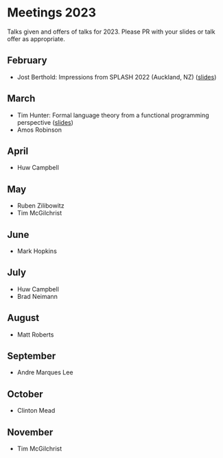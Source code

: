 # Meetings 2023

Talks given and offers of talks for 2023. Please PR with your slides or talk offer as appropriate.

## February
 - Jost Berthold: Impressions from SPLASH 2022 (Auckland, NZ) ([slides](https://docs.google.com/presentation/d/1KaNeRKnB6SEYm8UD49m1S0pVoSdGfBmEGSiLcOjIpQU/edit?usp=sharing))

## March
 - Tim Hunter: Formal language theory from a functional programming perspective ([slides](./2023-03-22-Hunter-Formal-Language-Theory-FP-Perspective.pdf))
 - Amos Robinson

## April
 - Huw Campbell

## May
 - Ruben Zilibowitz
 - Tim McGilchrist

## June
 - Mark Hopkins

## July
 - Huw Campbell
 - Brad Neimann

## August
 - Matt Roberts

## September
 - Andre Marques Lee

## October
 - Clinton Mead

## November
 - Tim McGilchrist
